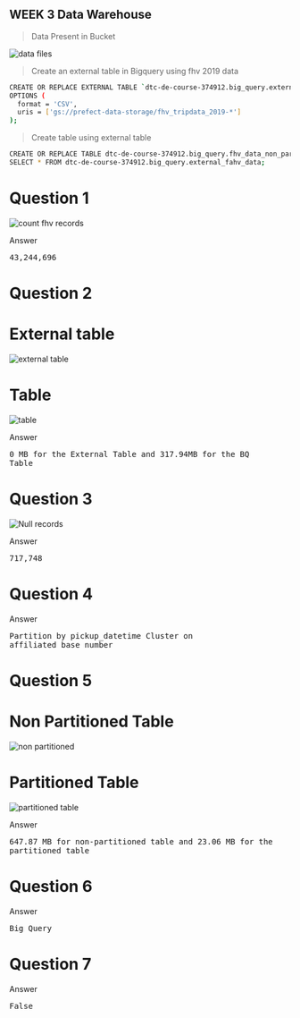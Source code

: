 ## WEEK 3 Data Warehouse

> Data Present in Bucket

<img alt="data files" src="https://i.imgur.com/H8b6nIy.jpg">

> Create an external table in Bigquery using fhv 2019 data

```bash
CREATE OR REPLACE EXTERNAL TABLE `dtc-de-course-374912.big_query.external_fhv_data`
OPTIONS (
  format = 'CSV',
  uris = ['gs://prefect-data-storage/fhv_tripdata_2019-*']
);
```

> Create table using external table

```bash
CREATE OR REPLACE TABLE dtc-de-course-374912.big_query.fhv_data_non_partitioned AS
SELECT * FROM dtc-de-course-374912.big_query.external_fahv_data;
```

# Question 1

<img alt="count fhv records" src="https://i.imgur.com/TUzR4bX.jpg">

Answer <pre>43,244,696</pre>

# Question 2

# External table
<img alt="external table" src="https://i.imgur.com/wxfsWhH.jpg">

# Table
<img alt="table" src="https://i.imgur.com/se1zDBA.jpg">

Answer <pre>0 MB for the External Table and 317.94MB for the BQ Table</pre>

# Question 3

<img alt="Null records" src="https://i.imgur.com/EMlkezc.jpg">

Answer <pre>717,748</pre>

# Question 4

Answer <pre>Partition by pickup_datetime Cluster on affiliated_base_number</pre>

# Question 5

# Non Partitioned Table
<img alt="non partitioned" src="https://i.imgur.com/B7Upxvt.jpg">

# Partitioned Table
<img alt="partitioned table" src="https://i.imgur.com/OToo3M2.jpg">

Answer <pre>647.87 MB for non-partitioned table and 23.06 MB for the partitioned table</pre>

# Question 6

Answer <pre>Big Query</pre>

# Question 7

Answer <pre>False</pre>